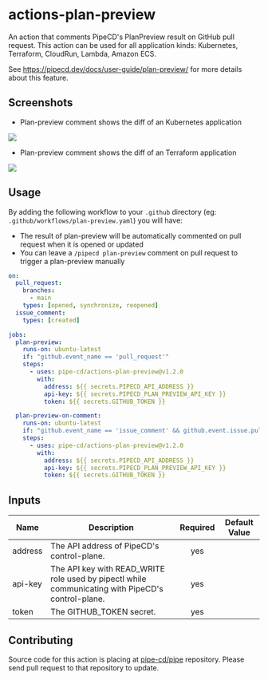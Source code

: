 # actions-plan-preview

An action that comments PipeCD's PlanPreview result on GitHub pull request. This action can be used for all application kinds: Kubernetes, Terraform, CloudRun, Lambda, Amazon ECS.

See https://pipecd.dev/docs/user-guide/plan-preview/ for more details about this feature.

## Screenshots

- Plan-preview comment shows the diff of an Kubernetes application

![](/assets/plan-preview-comment-kubernetes.png)

- Plan-preview comment shows the diff of an Terraform application

![](/assets/plan-preview-comment-terraform.png)

## Usage

By adding the following workflow to your `.github` directory (eg: `.github/workflows/plan-preview.yaml`) you will have:

- The result of plan-preview will be automatically commented on pull request when it is opened or updated 
- You can leave a `/pipecd plan-preview` comment on pull request to trigger a plan-preview manually


``` yaml
on:
  pull_request:
    branches:
      - main
    types: [opened, synchronize, reopened]
  issue_comment:
    types: [created]

jobs:
  plan-preview:
    runs-on: ubuntu-latest
    if: "github.event_name == 'pull_request'"
    steps:
      - uses: pipe-cd/actions-plan-preview@v1.2.0
        with:
          address: ${{ secrets.PIPECD_API_ADDRESS }}
          api-key: ${{ secrets.PIPECD_PLAN_PREVIEW_API_KEY }}
          token: ${{ secrets.GITHUB_TOKEN }}

  plan-preview-on-comment:
    runs-on: ubuntu-latest
    if: "github.event_name == 'issue_comment' && github.event.issue.pull_request && startsWith(github.event.comment.body, '/pipecd plan-preview')"
    steps:
      - uses: pipe-cd/actions-plan-preview@v1.2.0
        with:
          address: ${{ secrets.PIPECD_API_ADDRESS }}
          api-key: ${{ secrets.PIPECD_PLAN_PREVIEW_API_KEY }}
          token: ${{ secrets.GITHUB_TOKEN }}
```

## Inputs

| Name                            | Description                                                                                       | Required | Default Value |
|---------------------------------|---------------------------------------------------------------------------------------------------|:--------:|:-------------:|
| address                         | The API address of PipeCD's control-plane.                                                        |    yes   |               |
| api-key                         | The API key with READ_WRITE role used by pipectl while communicating with PipeCD's control-plane. |    yes   |               |
| token                           | The GITHUB_TOKEN secret.                                                                          |    yes   |               |

## Contributing

Source code for this action is placing at [pipe-cd/pipe](https://github.com/pipe-cd/pipe/tree/master/dockers/actions-plan-preview) repository.
Please send pull request to that repository to update.
